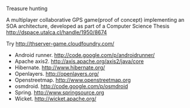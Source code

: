 Treasure hunting

A multiplayer collaborative GPS game(proof of concept) implementing an SOA architecture, developed as part of a Computer Science Thesis http://dspace.utalca.cl/handle/1950/8674


Try http://thserver-game.cloudfoundry.com/

 
* Android runner. http://code.google.com/p/androidrunner/
* Apache axis2. http://axis.apache.org/axis2/java/core
* Hibernate. http://www.hibernate.org/
* Openlayers. http://openlayers.org/
* Openstreetmap. http://www.openstreetmap.org
* osmdroid. http://code.google.com/p/osmdroid
* Spring. http://www.springsource.org
* Wicket. http://wicket.apache.org/

